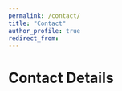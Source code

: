 ```yaml
---
permalink: /contact/
title: "Contact"
author_profile: true
redirect_from: 
---
```


# Contact Details
